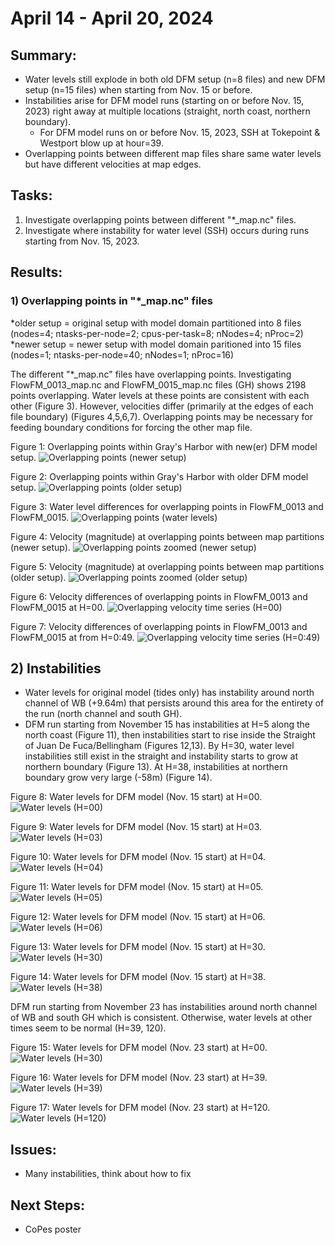 # April 14 - April 20, 2024
## Summary:
- Water levels still explode in both old DFM setup (n=8 files) and new DFM setup (n=15 files) when starting from Nov. 15 or before.
- Instabilities arise for DFM model runs (starting on or before Nov. 15, 2023) right away at multiple locations (straight, north coast, northern boundary).
  - For DFM model runs on or before Nov. 15, 2023, SSH at Tokepoint & Westport blow up at hour=39.
- Overlapping points between different map files share same water levels but have different velocities at map edges.

## Tasks:
1) Investigate overlapping points between different "*_map.nc" files. <br>
2) Investigate where instability for water level (SSH) occurs during runs starting from Nov. 15, 2023.

## Results:
### 1) Overlapping points in "*_map.nc" files

*older setup = original setup with model domain partitioned into 8 files (nodes=4; ntasks-per-node=2; cpus-per-task=8; nNodes=4; nProc=2) <br>
*newer setup = newer setup with model domain paritioned into 15 files (nodes=1; ntasks-per-node=40; nNodes=1; nProc=16)

The different "*_map.nc" files have overlapping points. Investigating FlowFM_0013_map.nc and FlowFM_0015_map.nc files (GH) shows 2198 points overlapping. Water levels at these points are consistent with each other (Figure 3). However, velocities differ (primarily at the edges of each file boundary) (Figures 4,5,6,7). Overlapping points may be necessary for feeding boundary conditions for forcing the other map file.

Figure 1: Overlapping points within Gray's Harbor with new(er) DFM model setup.
![Overlapping points (newer setup)](../Figures/042324meeting/OverlappingPoints_GH.png)

Figure 2: Overlapping points within Gray's Harbor with older DFM model setup.
![Overlapping points (older setup)](../Figures/042324meeting/OverlappingPoints_GH_StantecOriginal.png)

Figure 3: Water level differences for overlapping points in FlowFM_0013 and FlowFM_0015.
![Overlapping points (water levels)](../Figures/042324meeting/OverlappingPoints_sshdiff.png)

Figure 4: Velocity (magnitude) at overlapping points between map partitions (newer setup).
![Overlapping points zoomed (newer setup)](../Figures/042324meeting/OverlappingPoints_GH_zoomed.png)

Figure 5: Velocity (magnitude) at overlapping points between map partitions (older setup).
![Overlapping points zoomed (older setup)](../Figures/042324meeting/OverlappingPoints_GH_StantecOriginal_zoomed.png)

Figure 6: Velocity differences of overlapping points in FlowFM_0013 and FlowFM_0015 at H=00.
![Overlapping velocity time series (H=00)](../Figures/042324meeting/VelMagDiff_GH.png)

Figure 7: Velocity differences of overlapping points in FlowFM_0013 and FlowFM_0015 at from H=0:49.
![Overlapping velocity time series (H=0:49)](../Figures/042324meeting/OverlappingPoints_veldiff.png)


## 2) Instabilities
- Water levels for original model (tides only) has instability around north channel of WB (+9.64m) that persists around this area for the entirety of the run (north channel and south GH).
- DFM run starting from November 15 has instabilities at H=5 along the north coast (Figure 11), then instabilities start to rise inside the Straight of Juan De Fuca/Bellingham (Figures 12,13). By H=30, water level instabilities still exist in the straight and instability starts to grow at northern boundary (Figure 13). At H=38, instabilities at northern boundary grow very large (-58m) (Figure 14).

Figure 8: Water levels for DFM model (Nov. 15 start) at H=00.
![Water levels (H=00)](../Figures/042324meeting/Instability_map_nov15_H00.png)

Figure 9: Water levels for DFM model (Nov. 15 start) at H=03.
![Water levels (H=03)](../Figures/042324meeting/Instability_map_nov15_H03.png)

Figure 10: Water levels for DFM model (Nov. 15 start) at H=04.
![Water levels (H=04)](../Figures/042324meeting/Instability_map_nov15_H04.png)

Figure 11: Water levels for DFM model (Nov. 15 start) at H=05.
![Water levels (H=05)](../Figures/042324meeting/Instability_map_nov15_H05.png)

Figure 12: Water levels for DFM model (Nov. 15 start) at H=06.
![Water levels (H=06)](../Figures/042324meeting/Instability_map_nov15_H06.png)

Figure 13: Water levels for DFM model (Nov. 15 start) at H=30.
![Water levels (H=30)](../Figures/042324meeting/Instability_map_nov15_H30.png)

Figure 14: Water levels for DFM model (Nov. 15 start) at H=38.
![Water levels (H=38)](../Figures/042324meeting/Instability_map_nov15_H38.png)


DFM run starting from November 23 has instabilities around north channel of WB and south GH which is consistent. Otherwise, water levels at other times seem to be normal (H=39, 120).

Figure 15: Water levels for DFM model (Nov. 23 start) at H=00.
![Water levels (H=30)](../Figures/042324meeting/Instability_map_nov23_H00.png)

Figure 16: Water levels for DFM model (Nov. 23 start) at H=39.
![Water levels (H=39)](../Figures/042324meeting/Instability_map_nov23_H39.png)

Figure 17: Water levels for DFM model (Nov. 23 start) at H=120.
![Water levels (H=120)](../Figures/042324meeting/Instability_map_nov23_H120.png)


## Issues:
- Many instabilities, think about how to fix

## Next Steps:
- CoPes poster
